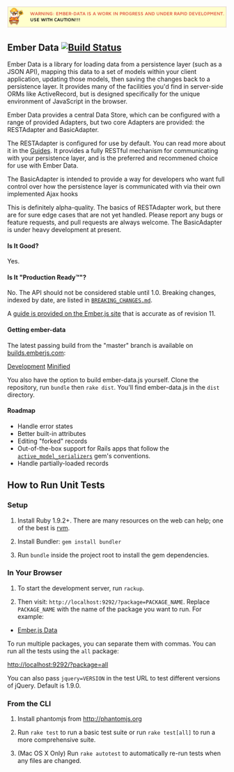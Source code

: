 ![Ember Data Warning](docs/images/ember-data-in-progress.png)
## Ember Data [![Build Status](https://secure.travis-ci.org/emberjs/data.png?branch=master)](http://travis-ci.org/emberjs/data)

Ember Data is a library for loading data from a persistence layer (such as
a JSON API), mapping this data to a set of models within your client application,
updating those models, then saving the changes back to a persistence layer. It 
provides many of the facilities you'd find in server-side ORMs like ActiveRecord, but is
designed specifically for the unique environment of JavaScript in the browser.

Ember Data provides a central Data Store, which can be configured with a range of 
provided Adapters, but two core Adapters are provided: the RESTAdapter and BasicAdapter. 

The RESTAdapter is configured for use by default. You can read more about it in 
the [Guides](http://emberjs.com/guides/models/the-rest-adapter/). It provides a fully
RESTful mechanism for communicating with your persistence layer, and is the preferred
and recommened choice for use with Ember Data.

The BasicAdapter is intended to provide a way for developers who want full control 
over how the persistence layer is communicated with via their own implemented Ajax
hooks

This is definitely alpha-quality. The basics of RESTAdapter work, but there are for
sure edge cases that are not yet handled. Please report any bugs or feature
requests, and pull requests are always welcome. The BasicAdapter is under heavy 
development at present. 

#### Is It Good?

Yes.

#### Is It "Production Ready™"?

No. The API should not be considered stable until 1.0. Breaking changes,
indexed by date, are listed in [`BREAKING_CHANGES.md`](https://github.com/emberjs/data/blob/master/BREAKING_CHANGES.md).

A [guide is provided on the Ember.js site](http://emberjs.com/guides/models/) that is accurate as of revision 11.

#### Getting ember-data

The latest passing build from the "master" branch is available on [builds.emberjs.com](http://builds.emberjs.com):

[Development](http://builds.emberjs.com.s3.amazonaws.com/ember-data-latest.js)
[Minified](http://builds.emberjs.com.s3.amazonaws.com/ember-data-latest.min.js)


You also have the option to build ember-data.js yourself.  Clone the repository, run `bundle` then `rake dist`. You'll find ember-data.js in the `dist` directory.

#### Roadmap

* Handle error states
* Better built-in attributes
* Editing "forked" records
* Out-of-the-box support for Rails apps that follow the
  [`active_model_serializers`](https://github.com/rails-api/active_model_serializers) gem's conventions.
* Handle partially-loaded records

## How to Run Unit Tests

### Setup

1. Install Ruby 1.9.2+. There are many resources on the web can help; one of the best is [rvm](https://rvm.io/).

2. Install Bundler: `gem install bundler`

3. Run `bundle` inside the project root to install the gem dependencies.

### In Your Browser

1. To start the development server, run `rackup`.

2. Then visit: `http://localhost:9292/?package=PACKAGE_NAME`.  Replace `PACKAGE_NAME` with the name of the package you want to run.  For example:

  * [Ember.js Data](http://localhost:9292/?package=ember-data)

To run multiple packages, you can separate them with commas. You can run all the tests using the `all` package:

<http://localhost:9292/?package=all>

You can also pass `jquery=VERSION` in the test URL to test different versions of jQuery. Default is 1.9.0.

### From the CLI

1. Install phantomjs from http://phantomjs.org

2. Run `rake test` to run a basic test suite or run `rake test[all]` to
   run a more comprehensive suite.

3. (Mac OS X Only) Run `rake autotest` to automatically re-run tests
   when any files are changed.
